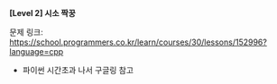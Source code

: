 **[Level 2] 시소 짝꿍**

문제 링크: https://school.programmers.co.kr/learn/courses/30/lessons/152996?language=cpp

* 파이썬 시간초과 나서 구글링 참고
